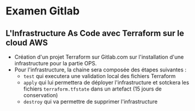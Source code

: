 # Examen Gitlab  

## L'Infrastructure As Code avec Terraform sur le cloud AWS

* Création d'un projet Terraform sur Gitlab.com sur l'installation d'une infrastructure pour la partie OPS.
* Pour l'infrastructure, la chaine sera composée des étapes suivantes :
	* `test` qui executera une validation local des fichiers Terraform
	* `apply` qui lui permettera de déployer l'infrastructure et sotckera les fichiers `terraform.tfstate` dans un artefact (15 jours de conservation)
	* `destroy` qui va permettre de supprimer l'infrastructure

